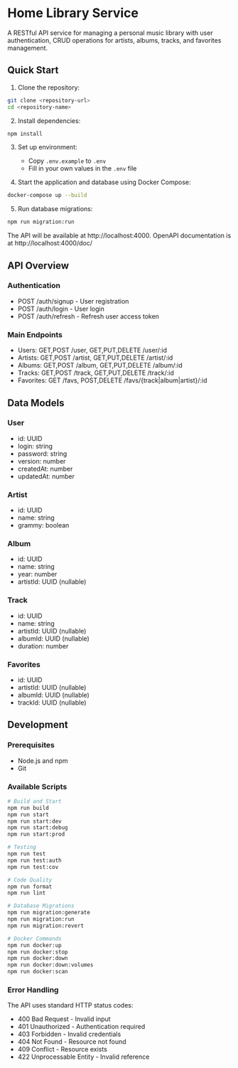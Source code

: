 # Home Library Service

A RESTful API service for managing a personal music library with user authentication, CRUD operations for artists, albums, tracks, and favorites management.

## Quick Start

1. Clone the repository:
```bash
git clone <repository-url>
cd <repository-name>
```

2. Install dependencies:
```bash
npm install
```

3. Set up environment:
   - Copy `.env.example` to `.env`
   - Fill in your own values in the `.env` file

4. Start the application and database using Docker Compose:
```bash
docker-compose up --build
```

5. Run database migrations:
```bash
npm run migration:run
```

The API will be available at http://localhost:4000. OpenAPI documentation is at http://localhost:4000/doc/

## API Overview

### Authentication
- POST /auth/signup - User registration
- POST /auth/login - User login
- POST /auth/refresh - Refresh user access token

### Main Endpoints
- Users: GET,POST /user, GET,PUT,DELETE /user/:id
- Artists: GET,POST /artist, GET,PUT,DELETE /artist/:id
- Albums: GET,POST /album, GET,PUT,DELETE /album/:id
- Tracks: GET,POST /track, GET,PUT,DELETE /track/:id
- Favorites: GET /favs, POST,DELETE /favs/{track|album|artist}/:id

## Data Models

### User
- id: UUID
- login: string
- password: string
- version: number
- createdAt: number
- updatedAt: number

### Artist
- id: UUID
- name: string
- grammy: boolean

### Album
- id: UUID
- name: string
- year: number
- artistId: UUID (nullable)

### Track
- id: UUID
- name: string
- artistId: UUID (nullable)
- albumId: UUID (nullable)
- duration: number

### Favorites
- id: UUID
- artistId: UUID (nullable)
- albumId: UUID (nullable)
- trackId: UUID (nullable)

## Development

### Prerequisites
- Node.js and npm
- Git

### Available Scripts
```bash
# Build and Start
npm run build
npm run start
npm run start:dev
npm run start:debug
npm run start:prod

# Testing
npm run test
npm run test:auth
npm run test:cov

# Code Quality
npm run format
npm run lint

# Database Migrations
npm run migration:generate
npm run migration:run
npm run migration:revert

# Docker Commands
npm run docker:up
npm run docker:stop
npm run docker:down
npm run docker:down:volumes
npm run docker:scan
```

### Error Handling
The API uses standard HTTP status codes:
- 400 Bad Request - Invalid input
- 401 Unauthorized - Authentication required
- 403 Forbidden - Invalid credentials
- 404 Not Found - Resource not found
- 409 Conflict - Resource exists
- 422 Unprocessable Entity - Invalid reference

